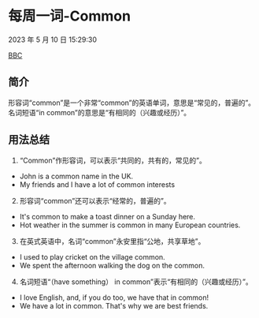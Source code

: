# 每周一词-Common

2023 年 5 月 10 日 15:29:30

[BBC](https://www.bbc.co.uk/learningenglish/chinese/features/english-in-a-minute/ep-230505)

## 简介

形容词“common”是一个非常“common”的英语单词，意思是“常见的，普遍的”。名词短语“in common”的意思是“有相同的（兴趣或经历）”。

## 用法总结

1. “Common”作形容词，可以表示“共同的，共有的，常见的”。

- John is a common name in the UK.
- My friends and I have a lot of common interests

2. 形容词“common”还可以表示“经常的，普遍的”。

- It's common to make a toast dinner on a Sunday here.
- Hot weather in the summer is common in many European countries.

3. 在英式英语中，名词“common”永安里指“公地，共享草地”。

- I used to play cricket on the village common.
- We spent the afternoon walking the dog on the common.

4. 名词短语“（have something） in common”表示“有相同的（兴趣或经历）”。

- I love English, and, if you do too, we have that in common!
- We have a lot in common. That's why we are best friends.
